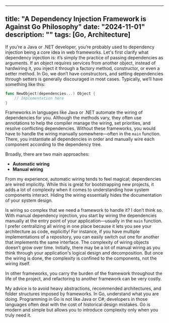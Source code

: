 
---
title: "A Dependency Injection Framework is Against Go Philosophy"
date: "2024-11-01"
description: ""
tags: [Go, Architecture]
---


If you’re a Java or .NET developer, you’re probably used to dependency injection being a core idea in web frameworks. Let's first clarify what dependency injection is: it’s simply the practice of passing dependencies as arguments. If an object requires services from another object, instead of hardwiring it, you inject it through a factory method, constructor, or even a setter method. In Go, we don’t have constructors, and setting dependencies through setters is generally discouraged in most cases. Typically, we’ll have something like this:

```go
func NewObject(dependencies...) Object {
    // Implementation here
}
```

Frameworks in languages like Java or .NET automate the wiring of dependencies for you. Although the methods vary, they often use annotations to help the compiler manage the wiring, set priorities, and resolve conflicting dependencies. Without these frameworks, you would have to handle the wiring manually somewhere—often in the `main` function. There, you instantiate all dependencies in order and manually wire each component according to the dependency tree.

Broadly, there are two main approaches:

- **Automatic wiring**
- **Manual wiring**

From my experience, automatic wiring tends to feel magical; dependencies are wired implicitly. While this is great for bootstrapping new projects, it adds a lot of complexity when it comes to understanding how system components interact. Hiding the wiring essentially hides the documentation of your system design.

Is wiring so complex that we need a framework to handle it? I don’t think so. With manual dependency injection, you start by wiring the dependencies manually at the entry point of your application—usually in the `main` function. I prefer centralizing all wiring in one place because it lets you see your architecture as code, explicitly! For instance, if you have multiple implementations of a repository, you can easily switch out one for another that implements the same interface. The complexity of wiring objects doesn’t grow over time. Initially, there may be a lot of manual wiring as you think through your application's logical design and decomposition. But once the wiring is done, the complexity is confined to the components, not the wiring itself. 

In other frameworks, you carry the burden of the framework throughout the life of the project, and refactoring to another framework can be very costly.

My advice is to avoid heavy abstractions, recommended architectures, and folder structures imposed by frameworks. In Go, understand what you are doing. Programming in Go is not like Java or C#; developers in those languages often deal with the cost of historical design mistakes. Go is modern and simple but allows you to introduce complexity only when you truly need it.